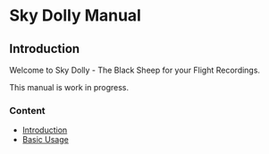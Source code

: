 # Sky Dolly Manual

## Introduction

Welcome to Sky Dolly - The Black Sheep for your Flight Recordings.

This manual is work in progress.

### Content

- [Introduction](intro.md)
- [Basic Usage](basic.md)
